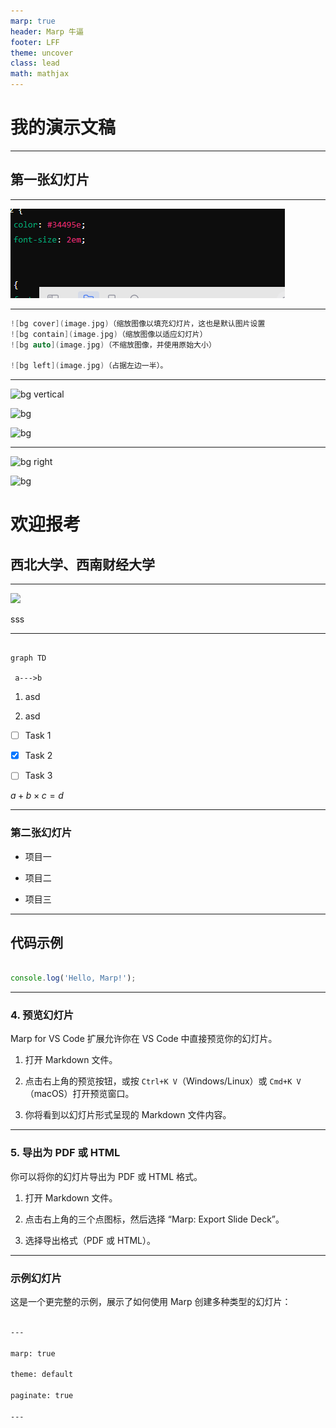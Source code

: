 ```yaml
---
marp: true
header: Marp 牛逼
footer: LFF
theme: uncover
class: lead
math: mathjax
---
```


<!-- _backgroundColor: orange -->

  

# 我的演示文稿

  

---

<!-- paginate: true -->

  

## 第一张幻灯片

  

---

  
![bg](./attachments/2.png)

  

---



```c
![bg cover](image.jpg)（缩放图像以填充幻灯片，这也是默认图片设置
![bg contain](image.jpg)（缩放图像以适应幻灯片）
![bg auto](image.jpg)（不缩放图像，并使用原始大小）

![bg left](image.jpg)（占据左边一半）。

```

  

---

  

![bg vertical](https://fakeimg.pl/800x600/0288d1/fff/?text=Ps)

![bg](https://fakeimg.pl/800x600/02669d/fff/?text=s)

![bg](https://fakeimg.pl/800x600/67b8e3/fff/?text=y)

  

---

  

![bg right](https://fig-lianxh.oss-cn-shenzhen.aliyuncs.com/Marp%E5%88%9B%E5%BB%BA%E5%B9%BB%E7%81%AF%E7%89%87_Fig20_%20%E8%A5%BF%E5%8D%97%E8%B4%A2%E7%BB%8F%E5%A4%A7%E5%AD%A6_%E5%AE%8B%E6%A3%AE%E5%AE%89.jpg)

  

![bg](https://fig-lianxh.oss-cn-shenzhen.aliyuncs.com/Marp%E5%88%9B%E5%BB%BA%E5%B9%BB%E7%81%AF%E7%89%87_Fig20_%20%E8%A5%BF%E5%8D%97%E8%B4%A2%E7%BB%8F%E5%A4%A7%E5%AD%A6_%E5%AE%8B%E6%A3%AE%E5%AE%89.jpg)

  

# 欢迎报考

  

## 西北大学、西南财经大学

  

---

  

![](red)

  

sss

  

---

  

```mermaid

graph TD

 a--->b

```

  

1. asd

2. asd

  

- [ ] Task 1

- [x] Task 2

- [ ] Task 3

  

$a+b\times c=d$

  

---

  

### 第二张幻灯片

  

- 项目一

- 项目二

- 项目三

  

---

  

## 代码示例

  

```javascript

console.log('Hello, Marp!');

```

  

---

  

### 4. 预览幻灯片

  

Marp for VS Code 扩展允许你在 VS Code 中直接预览你的幻灯片。

  

1. 打开 Markdown 文件。

2. 点击右上角的预览按钮，或按 `Ctrl+K V`（Windows/Linux）或 `Cmd+K V`（macOS）打开预览窗口。

3. 你将看到以幻灯片形式呈现的 Markdown 文件内容。

  

---

  

### 5. 导出为 PDF 或 HTML

  

你可以将你的幻灯片导出为 PDF 或 HTML 格式。

  

1. 打开 Markdown 文件。

2. 点击右上角的三个点图标，然后选择 “Marp: Export Slide Deck”。

3. 选择导出格式（PDF 或 HTML）。

  

---

  

### 示例幻灯片

  

这是一个更完整的示例，展示了如何使用 Marp 创建多种类型的幻灯片：

  

```markdown

---

marp: true

theme: default

paginate: true

---